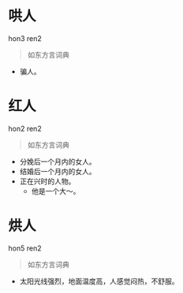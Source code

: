 # 哄人
hon3 ren2
> 如东方言词典
- 骗人。

# 红人
hon2 ren2
> 如东方言词典
- 分娩后一个月内的女人。
- 结婚后一个月内的女人。
- 正在兴时的人物。
  - 他是一个大～。

# 烘人
hon5 ren2
> 如东方言词典
- 太阳光线强烈，地面温度高，人感觉闷热，不舒服。
